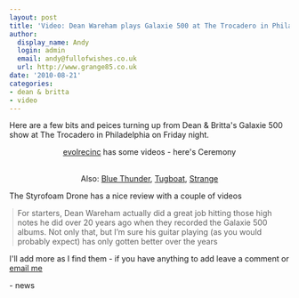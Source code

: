 ```yaml
---
layout: post
title: 'Video: Dean Wareham plays Galaxie 500 at The Trocadero in Philadelphia'
author:
  display_name: Andy
  login: admin
  email: andy@fullofwishes.co.uk
  url: http://www.grange85.co.uk
date: '2010-08-21'
categories:
- dean & britta
- video
---
```

<div>Here are a few bits and peices turning up from Dean & Britta&#39;s Galaxie 500 show at The Trocadero in Philadelphia on Friday night.
<p />
<div style="text-align: center;"><a href="http://www.youtube.com/user/evolrecinc">evolrecinc</a> has some videos - here&#39;s Ceremony<br /> <figure class="caption "><figcaption class="caption-text"></figcaption></figure><br />Also: <a href="http://www.youtube.com/watch?v=tstYhoUT2k4">Blue Thunder</a>, <a href="http://www.youtube.com/watch?v=ekz0d1FmJOY">Tugboat</a>, <a href="http://www.youtube.com/watch?v=K5poZE53jeg">Strange</a> </div>
<p>The Styrofoam Drone has a nice review with a couple of videos<br />
<blockquote class="gmail_quote" style="margin: 0pt 0pt 0pt 0.8ex; border-left: 1px solid rgb(204, 204, 204); padding-left: 1ex;">For starters, Dean Wareham actually did a great job hitting those high notes he did over 20 years ago when they recorded the Galaxie 500 albums. Not only that, but I’m sure his guitar playing (as you would probably expect) has only gotten better over the years</p></blockquote>
<div>
<div style="text-align: center;"><figure class="caption "><figcaption class="caption-text"></figcaption></figure></div>
<p> I&#39;ll add more as I find them - if you have anything to add leave a comment or <a href="mailto:andy@grange85.co.uk">email me</a>
<p /></div>
- news
</p></div>
